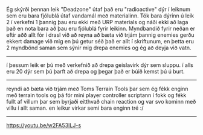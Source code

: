 Ég skýrði þennan leik "Deadzone" útaf það eru "radioactive" dýr í leiknum sem eru bara fjólublá útaf vandamál með materialinn. Tók bara dýrinn ú leik 2 í verkefni 1 þannig þau eru ekki með URP materials og náði ekki að laga það en nota bara að þau eru fjólublá fyrir leikinn. Myndbandið fyrir neðan er eftir aðð allt fór í drasl við að reyna að bæta við trjám þannig enemies gerðu ekkert damage við mig en þú getur séð það er allt í skriftunum, en þetta eru 2 myndbönd saman sem sýnir mig drepa enemies og ég að deyja við vatn.

------------------------------

í þessum leik er þú með verkefnið að drepa geislavirk dýr sem sluppu. í alls eru 20 dýr sem þú þarft að drepa og þegar það er búið kemst þú ú burt.

------------------------------
reyndi að bæta við trjám með Toms Terrain Tools þar sem ég fékk enginn með terrain tools og þá fór mini player controller scriptann í fokk og fékk fullt af villum þar sem byrjaði eitthvað chain reaction og var svo kominn með villu í allt saman. en leikur virkar semi bara enginn tré :/

------------------------------

https://youtu.be/w2FA53ILJ-s
